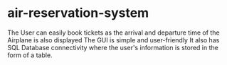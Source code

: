 # air-reservation-system

The User can easily book tickets as the arrival and departure time of the Airplane is also displayed
The GUI is simple and user-friendly
It also has SQL Database connectivity where the user's information is stored in the form of a table.
